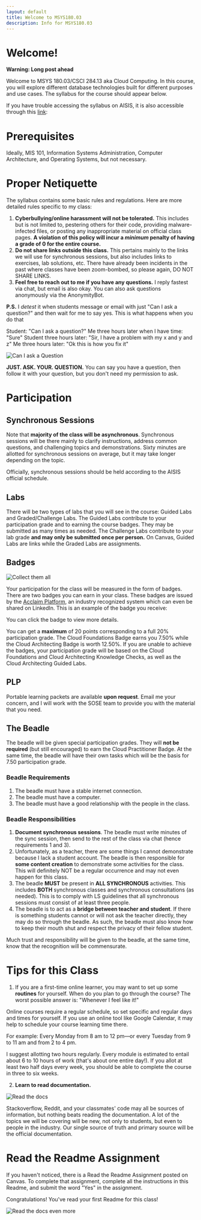 ```yaml
---
layout: default
title: Welcome to MSYS180.03
description: Info for MSYS180.03
---
```


# Welcome!

**Warning: Long post ahead**

Welcome to MSYS 180.03/CSCI 284.13 aka Cloud Computing. In this course, you will explore different database technologies built for different purposes and use cases. The syllabus for the course should appear below.

If you have trouble accessing the syllabus on AISIS, it is also accessible through this [link](https://docs.google.com/document/d/13ka81jHuAXmhpANwQOyphq1soBZqqEQJT1WmJFkMBMU): 

# Prerequisites
Ideally, MIS 101, Information Systems Administration, Computer Architecture, and Operating Systems, but not necessary. 

# Proper Netiquette

The syllabus contains some basic rules and regulations. Here are more detailed rules specific to my class:

1. **Cyberbullying/online harassment will not be tolerated.** This includes but is not limited to, pestering others for their code, providing malware-infected files, or posting any inappropriate material on official class pages. **A violation of this policy will incur a *minimum* penalty of having a grade of 0 for the entire course.**
2. **Do not share links outside this class.** This pertains mainly to the links we will use for synchronous sessions, but also includes links to exercises, lab solutions, etc. There have already been incidents in the past where classes have been zoom-bombed, so please again, DO NOT SHARE LINKS.
3. **Feel free to reach out to me if you have any questions.** I reply fastest via chat, but email is also okay. You can also ask questions anonymously via the AnonymityBot.

**P.S.** I *detest* it when students message or email with just "Can I ask a question?" and then wait for me to say yes.  This is what happens when you do that

Student: "Can I ask a question?"
Me three hours later when I have time: "Sure"
Student three hours later: "Sir, I have a problem with my x and y and z"
Me three hours later: "Ok this is how you fix it"

![Can I ask a Question](https://admu-contempo.s3-ap-southeast-1.amazonaws.com/assets/CanIAskAQuestion.gif)

**JUST. ASK. YOUR. QUESTION.** You can say you have a question, then follow it with your question, but you don't need my permission to ask.

# Participation

## Synchronous Sessions
Note that **majority of the class will be asynchronous**. Synchronous sessions will be there mainly to clarify instructions, address common questions, and challenging topics and demonstrations. Sixty minutes are allotted for synchronous sessions on average, but it may take longer depending on the topic.

Officially, synchronous sessions should be held according to the AISIS official schedule. 

## Labs
There will be two types of labs that you will see in the course: Guided Labs and Graded/Challenge Labs. The Guided Labs contribute to your participation grade and to earning the course badges. They may be submitted as many times as needed. The Challenge Labs contribute to your lab grade **and may only be submitted once per person.** On Canvas, Guided Labs are links while the Graded Labs are assignments.

## Badges
![Collect them all](https://miro.medium.com/max/1307/0*dJDQTI7yUCDStfIX)

Your participation for the class will be measured in the form of badges. There are two badges you can earn in your class. These badges are issued by the [Acclaim Platform](https://www.youracclaim.com/), an industry recognized system which can even be shared on LinkedIn. This is an example of the badge you receive:

<div data-iframe-width="150" data-iframe-height="270" data-share-badge-id="e42ffbbc-887d-4f0c-8bbd-0d30e226298d" data-share-badge-host="https://www.youracclaim.com"></div><script type="text/javascript" async src="//cdn.youracclaim.com/assets/utilities/embed.js"></script>

You can click the badge to view more details.

You can get a **maximum** of 20 points corresponding to a full 20% participation grade. The Cloud Foundations Badge earns you 7.50% while the Cloud Architecting Badge is worth 12.50%. If you are unable to achieve the badges, your participation grade will be based on the Cloud Foundations and Cloud Architecting Knowledge Checks, as well as the Cloud Architecting Guided Labs.

## PLP
Portable learning packets are available **upon request**. Email me your concern, and I will work with the SOSE team to provide you with the material that you need.

## The Beadle
The beadle will be given special participation grades. They will **not be required** (but still encouraged) to earn the Cloud Practitioner Badge. At the same time, the beadle will have their own tasks which will be the basis for 7.50 participation grade.

### Beadle Requirements
1. The beadle must have a stable internet connection.
2. The beadle must have a computer.
3. The beadle must have a good relationship with the people in the class.

### Beadle Responsibilities
1. **Document synchronous sessions**. The beadle must write minutes of the sync session, then send to the rest of the class via chat (hence requirements 1 and 3).
2. Unfortunately, as a teacher, there are some things I cannot demonstrate because I lack a student account. The beadle is then responsible for **some content creation** to demonstrate some activities for the class. This will definitely NOT be a regular occurrence and may not even happen for this class.
3. The beadle **MUST** be present in **ALL SYNCHRONOUS** activities. This includes **BOTH** synchronous classes and synchronous consultations (as needed). This is to comply with LS guidelines that all synchronous sessions must consist of at least three people.
4. The beadle is to act as a **bridge between teacher and student**. If there is something students cannot or will not ask the teacher directly, they may do so through the beadle. As such, the beadle must also know how to keep their mouth shut and respect the privacy of their fellow student.

Much trust and responsibility will be given to the beadle, at the same time, know that the recognition will be commensurate.

# Tips for this Class

1. If you are a first-time online learner, you may want to set up some **routines** for yourself. When do you plan to go through the course?  The worst possible answer is: "Whenever I feel like it!"

Online courses require a regular schedule, so set specific and regular days and times for yourself. If you use an online tool like Google Calendar, it may help to schedule your course learning time there.

For example: Every Monday from 8 am to 12 pm—or every Tuesday from 9 to 11 am and from  2 to 4 pm. 

I suggest allotting two hours regularly. Every module is estimated to entail about 6 to 10 hours of work (that's about one entire day!). If you allot at least two half days every week, you should be able to complete the course in three to six weeks.

2. **Learn to read documentation.**

![Read the docs](https://i.redd.it/2z08tsdqms011.jpg)

Stackoverflow, Reddit, and your classmates' code may all be sources of information, but nothing beats reading the documentation. A lot of the topics we will be covering will be new, not only to students, but even to people in the industry. Our single source of truth and primary source will be the official documentation.

# Read the Readme Assignment

If you haven't noticed, there is a Read the Readme Assignment posted on Canvas. To complete that assignment, complete all the instructions in this Readme, and submit the word "Yes" in the assignment.

Congratulations! You've read your first Readme for this class!

![Read the docs even more](https://img.devrant.com/devrant/rant/r_1096632_Zk451.jpg)
